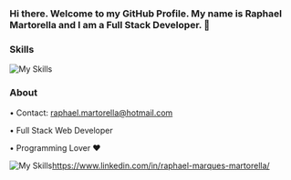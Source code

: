 ### Hi there. Welcome to my GitHub Profile. My name is Raphael Martorella and I am a Full Stack Developer. 👋

### Skills
![My Skills](https://skillicons.dev/icons?i=js,html,css,react,nodejs,mongodb,mysql,tailwind,next&perline=3)


### About 


• Contact: raphael.martorella@hotmail.com

• Full Stack Web Developer

• Programming Lover ❤️

![My Skills](https://skillicons.dev/icons?i=linkedin)https://www.linkedin.com/in/raphael-marques-martorella/







